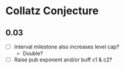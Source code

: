 # Collatz Conjecture

## 0.03

- [ ] Interval milestone also increases level cap?
  - Double?
- [ ] Raise pub exponent and/or buff c1 & c2?
